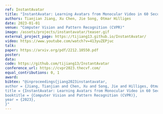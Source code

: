 ```yaml
---
ref: InstantAvatar
title: "InstantAvatar: Learning Avatars from Monocular Video in 60 Seconds"
authors: Tianjian Jiang, Xu Chen, Jie Song, Otmar Hilliges
date: 2023-01-01
venue: "Computer Vision and Pattern Recognition (CVPR)"
image: /assets/projects/instantavatar/teaser.gif
external_project_page: https://tijiang13.github.io/InstantAvatar/
video: https://www.youtube.com/watch?v=413yuZEPjuc
talk: 
paper: https://arxiv.org/pdf/2212.10550.pdf
poster: 
data: 
code: https://github.com/tijiang13/InstantAvatar
conference_url: https://cvpr2023.thecvf.com/
equal_contributions: 0, 1
award: 
bibtex: "@inproceedings{jiang2023instantavatar,
author = {Jiang, Tianjian and Chen, Xu and Song, Jie and Hilliges, Otmar}, 
title = {InstantAvatar: Learning Avatars from Monocular Video in 60 Seconds}, 
booktitle = {Computer Vision and Pattern Recognition (CVPR)},
year = {2023},
}"
---
```

